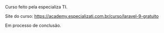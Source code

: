Curso feito pela especializa TI.


Site do curso: https://academy.especializati.com.br/curso/laravel-9-gratuito

Em processo de conclusão.
